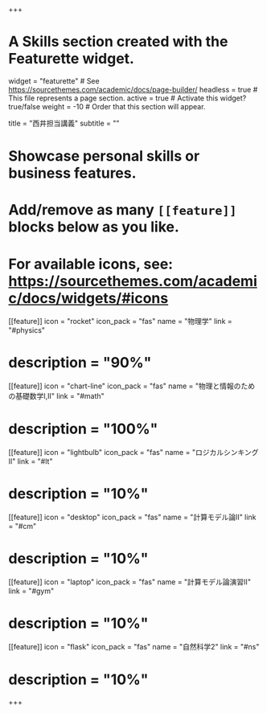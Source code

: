 +++
# A Skills section created with the Featurette widget.
widget = "featurette"  # See https://sourcethemes.com/academic/docs/page-builder/
headless = true  # This file represents a page section.
active = true  # Activate this widget? true/false
weight = -10  # Order that this section will appear.

title = "西井担当講義"
subtitle = ""

# Showcase personal skills or business features.
# 
# Add/remove as many `[[feature]]` blocks below as you like.
# 
# For available icons, see: https://sourcethemes.com/academic/docs/widgets/#icons

[[feature]]
  icon = "rocket"
  icon_pack = "fas"
  name = "物理学"
  link = "#physics"
#  description = "90%"
  
[[feature]]
  icon = "chart-line"
  icon_pack = "fas"
  name = "物理と情報のための基礎数学I,II"
  link = "#math"
#  description = "100%"  
  
[[feature]]
  icon = "lightbulb"
  icon_pack = "fas"
  name = "ロジカルシンキングII"
  link = "#lt"
#  description = "10%"

[[feature]]
  icon = "desktop"
  icon_pack = "fas"
  name = "計算モデル論II"
  link = "#cm"  
#  description = "10%"

[[feature]]
  icon = "laptop"
  icon_pack = "fas"
  name = "計算モデル論演習II"
  link = "#gym"  
#  description = "10%"

[[feature]]
  icon = "flask"
  icon_pack = "fas"
  name = "自然科学2"
  link = "#ns"
#  description = "10%"



+++
